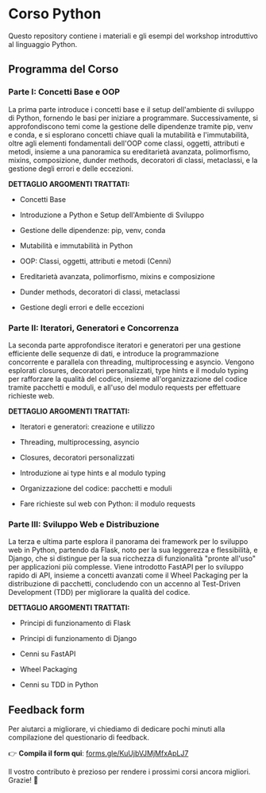 
# Corso Python

Questo repository contiene i materiali e gli esempi del workshop introduttivo al linguaggio Python. 

## Programma del Corso

### Parte I: Concetti Base e OOP

La prima parte introduce i concetti base e il setup dell'ambiente di sviluppo di Python, fornendo le basi per iniziare a programmare. Successivamente, si approfondiscono temi come la gestione delle dipendenze tramite pip, venv e conda, e si esplorano concetti chiave quali la mutabilità e l'immutabilità, oltre agli elementi fondamentali dell'OOP come classi, oggetti, attributi e metodi, insieme a una panoramica su ereditarietà avanzata, polimorfismo, mixins, composizione, dunder methods, decoratori di classi, metaclassi, e la gestione degli errori e delle eccezioni.

**DETTAGLIO ARGOMENTI TRATTATI:**

-   Concetti Base
    
-   Introduzione a Python e Setup dell'Ambiente di Sviluppo
    
-   Gestione delle dipendenze: pip, venv, conda
    
-   Mutabilità e immutabilità in Python
    
-   OOP: Classi, oggetti, attributi e metodi (Cenni)
    
-   Ereditarietà avanzata, polimorfismo, mixins e composizione
    
-   Dunder methods, decoratori di classi, metaclassi
    
-   Gestione degli errori e delle eccezioni
    

### Parte II: Iteratori, Generatori e Concorrenza

La seconda parte approfondisce iteratori e generatori per una gestione efficiente delle sequenze di dati, e introduce la programmazione concorrente e parallela con threading, multiprocessing e asyncio. Vengono esplorati closures, decoratori personalizzati, type hints e il modulo typing per rafforzare la qualità del codice, insieme all'organizzazione del codice tramite pacchetti e moduli, e all'uso del modulo requests per effettuare richieste web.

**DETTAGLIO ARGOMENTI TRATTATI:**

-   Iteratori e generatori: creazione e utilizzo
    
-   Threading, multiprocessing, asyncio
    
-   Closures, decoratori personalizzati
    
-   Introduzione ai type hints e al modulo typing
    
-   Organizzazione del codice: pacchetti e moduli
    
-   Fare richieste sul web con Python: il modulo requests

### Parte III: Sviluppo Web e Distribuzione

La terza e ultima parte esplora il panorama dei framework per lo sviluppo web in Python, partendo da Flask, noto per la sua leggerezza e flessibilità, e Django, che si distingue per la sua ricchezza di funzionalità "pronte all'uso" per applicazioni più complesse. Viene introdotto FastAPI per lo sviluppo rapido di API, insieme a concetti avanzati come il Wheel Packaging per la distribuzione di pacchetti, concludendo con un accenno al Test-Driven Development (TDD) per migliorare la qualità del codice.

**DETTAGLIO ARGOMENTI TRATTATI:**

-   Principi di funzionamento di Flask
    
-   Principi di funzionamento di Django
    
-   Cenni su FastAPI
    
-   Wheel Packaging
    
-   Cenni su TDD in Python

## Feedback form

Per aiutarci a migliorare, vi chiediamo di dedicare pochi minuti alla compilazione del questionario di feedback.  

👉 **Compila il form qui**: [forms.gle/KuUjbVJMjMfxApLJ7](https://forms.gle/KuUjbVJMjMfxApLJ7)  

Il vostro contributo è prezioso per rendere i prossimi corsi ancora migliori. Grazie! 🙌  